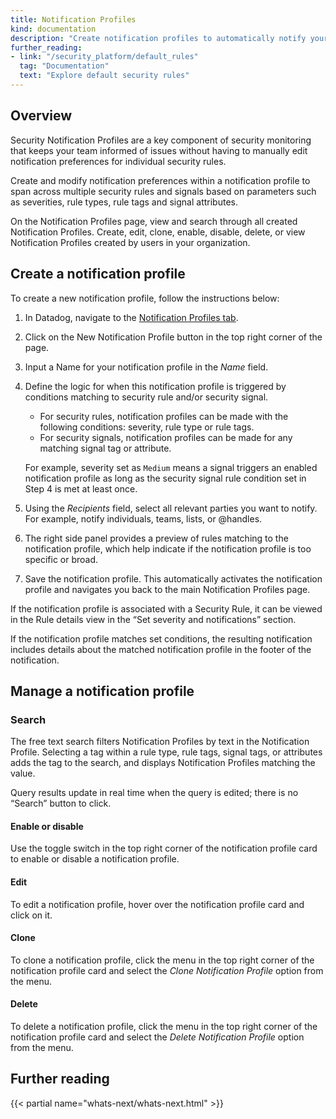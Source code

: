 ```yaml
---
title: Notification Profiles
kind: documentation
description: "Create notification profiles to automatically notify your team and integrations when security rules trigger."
further_reading:
- link: "/security_platform/default_rules"
  tag: "Documentation"
  text: "Explore default security rules"
---
```


## Overview

Security Notification Profiles are a key component of security monitoring that keeps your team informed of issues without having to manually edit notification preferences for individual security rules.

Create and modify notification preferences within a notification profile to span across multiple security rules and signals based on parameters such as severities, rule types, rule tags and signal attributes.

On the Notification Profiles page, view and search through all created Notification Profiles. Create, edit, clone, enable, disable, delete, or view Notification Profiles created by users in your organization.

## Create a notification profile

To create a new notification profile, follow the instructions below:

1. In Datadog, navigate to the [Notification Profiles tab][1].
2. Click on the New Notification Profile button in the top right corner of the page.
3. Input a Name for your notification profile in the *Name* field.
4. Define the logic for when this notification profile is triggered by conditions matching to security rule and/or security signal.
    - For security rules, notification profiles can be made with the following conditions: severity, rule type or rule tags.
    - For security signals, notification profiles can be made for any matching signal tag or attribute.

    For example, severity set as `Medium` means a signal triggers an enabled notification profile as long as the security signal rule condition set in Step 4 is met at least once.

5. Using the *Recipients* field, select all relevant parties you want to notify. For example, notify individuals, teams, lists, or @handles.
6. The right side panel provides a preview of rules matching to the notification profile, which help indicate if the notification profile is too specific or broad.
7. Save the notification profile. This automatically activates the notification profile and navigates you back to the main Notification Profiles page.

If the notification profile is associated with a Security Rule, it can be viewed in the Rule details view in the “Set severity and notifications” section.

If the notification profile matches set conditions, the resulting notification includes details about the matched notification profile in the footer of the notification.

## Manage a notification profile

### Search

The free text search filters Notification Profiles by text in the Notification Profile. Selecting a tag within a rule type, rule tags, signal tags, or attributes adds the tag to the search, and displays Notification Profiles matching the value.

Query results update in real time when the query is edited; there is no “Search” button to click.

#### Enable or disable

Use the toggle switch in the top right corner of the notification profile card to enable or disable a notification profile.

#### Edit

To edit a notification profile, hover over the notification profile card and click on it.

#### Clone

To clone a notification profile, click the menu in the top right corner of the notification profile card and select the *Clone Notification Profile* option from the menu.

#### Delete

To delete a notification profile, click the menu in the top right corner of the notification profile card and select the *Delete Notification Profile* option from the menu.

## Further reading

{{< partial name="whats-next/whats-next.html" >}}

[1]: https://app.datadoghq.com/security/configuration/notification-profiles
